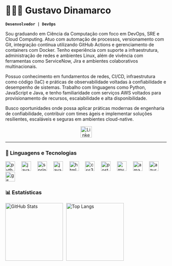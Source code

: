 # 👩🏻‍💻 Gustavo Dinamarco

**`Desenvolvedor | DevOps `**

Sou graduando em Ciência da Computação com foco em DevOps, SRE e Cloud Computing. Atuo com automação de processos, versionamento com Git, integração contínua utilizando GitHub Actions e gerenciamento de containers com Docker. Tenho experiência com suporte a infraestrutura, administração de redes e ambientes Linux, além de vivência com ferramentas como ServiceNow, Jira e ambientes colaborativos multinacionais.

Possuo conhecimento em fundamentos de redes, CI/CD, infraestrutura como código (IaC) e práticas de observabilidade voltadas à confiabilidade e desempenho de sistemas. Trabalho com linguagens como Python, JavaScript e Java, e tenho familiaridade com serviços AWS voltados para provisionamento de recursos, escalabilidade e alta disponibilidade.

Busco oportunidades onde possa aplicar práticas modernas de engenharia de confiabilidade, contribuir com times ágeis e implementar soluções resilientes, escaláveis e seguras em ambientes cloud-native.

<div align="center">
  <a href="https://www.linkedin.com/in/gustavodinamarco/" target="_blank" rel="noopener noreferrer">
    <img 
      src="https://img.shields.io/static/v1?message=LinkedIn&logo=linkedin&label=&color=0077B5&logoColor=white&labelColor=&style=for-the-badge" 
      height="35" 
      alt="LinkedIn logo" 
    />
  </a>
</div>

---

### 🤖 Linguagens e Tecnologias

<div align="left">
  <img src="https://cdn.jsdelivr.net/gh/devicons/devicon/icons/python/python-original.svg" height="30" alt="python logo"  />
  <img width="12" />
  <img src="https://cdn.jsdelivr.net/gh/devicons/devicon/icons/java/java-original.svg" height="30" alt="java logo"  />
  <img width="12" />
  <img src="https://cdn.jsdelivr.net/gh/devicons/devicon/icons/spring/spring-original.svg" height="30" alt="spring logo"  />
  <img width="12" />
  <img src="https://cdn.jsdelivr.net/gh/devicons/devicon/icons/javascript/javascript-original.svg" height="30" alt="javascript logo"  />
  <img width="12" />
  <img src="https://cdn.jsdelivr.net/gh/devicons/devicon/icons/html5/html5-original.svg" height="30" alt="html5 logo"  />
  <img width="12" />
  <img src="https://cdn.jsdelivr.net/gh/devicons/devicon/icons/css3/css3-original.svg" height="30" alt="css3 logo"  />
  <img width="12" />
  <img src="https://cdn.jsdelivr.net/gh/devicons/devicon/icons/postgresql/postgresql-original.svg" height="30" alt="postgresql logo"  />
  <img width="12" />
  <img src="https://cdn.jsdelivr.net/gh/devicons/devicon/icons/mysql/mysql-original.svg" height="30" alt="mysql logo"  />
  <img width="12" />
  <img src="https://cdn.jsdelivr.net/gh/devicons/devicon/icons/amazonwebservices/amazonwebservices-line-wordmark.svg" height="30" alt="amazonwebservices logo"  />
  <img width="12" />
  <img src="https://cdn.jsdelivr.net/gh/devicons/devicon/icons/azure/azure-original.svg" height="30" alt="azure logo"  />
  <img width="12" />
  <img src="https://cdn.jsdelivr.net/gh/devicons/devicon/icons/git/git-original.svg" height="30" alt="git logo"  />
</div>

### 📊 Estatísticas

<div style="display: flex; align-items: center;">
  <img 
    alt="GitHub Stats" 
    height="180" 
    style="padding-right: 10px;" 
    src="https://github-readme-stats.vercel.app/api?username=GustavoDinamarco&show_icons=true&theme=tokyonight&include_all_commits=true&locale=pt-br" 
  />
  <img 
    alt="Top Langs" 
    height="180" 
    src="https://github-readme-stats.vercel.app/api/top-langs/?username=GustavoDinamarco&theme=tokyonight&layout=compact&custom_title=Tecnologias&langs_count=10" 
  />
</div>
